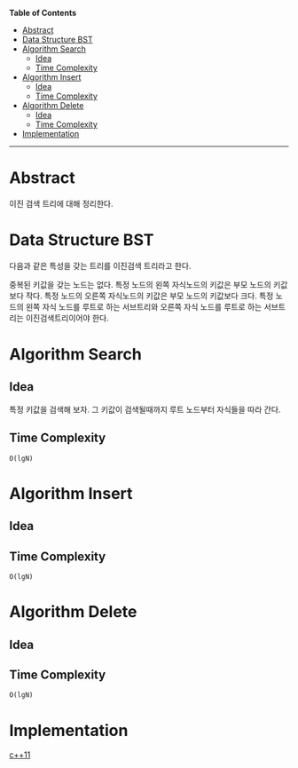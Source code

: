 <!-- markdown-toc start - Don't edit this section. Run M-x markdown-toc-refresh-toc -->
**Table of Contents**

- [Abstract](#abstract)
- [Data Structure BST](#data-structure-bst)
- [Algorithm Search](#algorithm-search)
    - [Idea](#idea)
    - [Time Complexity](#time-complexity)
- [Algorithm Insert](#algorithm-insert)
    - [Idea](#idea-1)
    - [Time Complexity](#time-complexity-1)
- [Algorithm Delete](#algorithm-delete)
    - [Idea](#idea-2)
    - [Time Complexity](#time-complexity-2)
- [Implementation](#implementation)

<!-- markdown-toc end -->

******

# Abstract

이진 검색 트리에 대해 정리한다.

# Data Structure BST

다음과 같은 특성을 갖는 트리를 이진검색 트리라고 한다.

중복된 키값을 갖는 노드는 없다.  특정 노드의 왼쪽 자식노드의 키값은
부모 노드의 키값보다 작다.  특정 노드의 오른쪽 자식노드의 키값은 부모
노드의 키값보다 크다.  특정 노드의 왼쪽 자식 노드를 루트로 하는
서브트리와 오른쪽 자식 노드를 루트로 하는 서브트리는
이진검색트리이어야 한다.

# Algorithm Search

## Idea

특정 키값을 검색해 보자. 그 키값이 검색될때까지 루트 노드부터 자식들을
따라 간다.

## Time Complexity

`O(lgN)`

# Algorithm Insert

## Idea

## Time Complexity

`O(lgN)`

# Algorithm Delete

## Idea

## Time Complexity

`O(lgN)`

# Implementation

[c++11](/fundamentals/tree/binarysearchtree/a.cpp)

